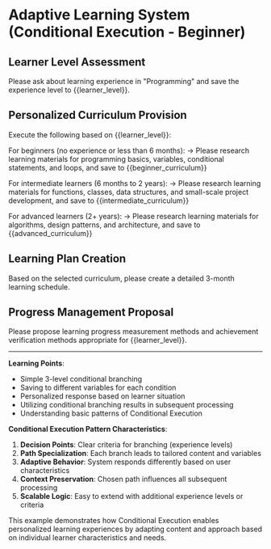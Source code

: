 # Adaptive Learning System (Conditional Execution - Beginner)

## Learner Level Assessment
Please ask about learning experience in "Programming" and save the experience level to {{learner_level}}.

## Personalized Curriculum Provision
Execute the following based on {{learner_level}}:

For beginners (no experience or less than 6 months):
→ Please research learning materials for programming basics, variables, conditional statements, and loops, and save to {{beginner_curriculum}}

For intermediate learners (6 months to 2 years):
→ Please research learning materials for functions, classes, data structures, and small-scale project development, and save to {{intermediate_curriculum}}

For advanced learners (2+ years):
→ Please research learning materials for algorithms, design patterns, and architecture, and save to {{advanced_curriculum}}

## Learning Plan Creation
Based on the selected curriculum, please create a detailed 3-month learning schedule.

## Progress Management Proposal
Please propose learning progress measurement methods and achievement verification methods appropriate for {{learner_level}}.

---

**Learning Points**:
- Simple 3-level conditional branching
- Saving to different variables for each condition
- Personalized response based on learner situation
- Utilizing conditional branching results in subsequent processing
- Understanding basic patterns of Conditional Execution

**Conditional Execution Pattern Characteristics**:
1. **Decision Points**: Clear criteria for branching (experience levels)
2. **Path Specialization**: Each branch leads to tailored content and variables
3. **Adaptive Behavior**: System responds differently based on user characteristics
4. **Context Preservation**: Chosen path influences all subsequent processing
5. **Scalable Logic**: Easy to extend with additional experience levels or criteria

This example demonstrates how Conditional Execution enables personalized learning experiences by adapting content and approach based on individual learner characteristics and needs.